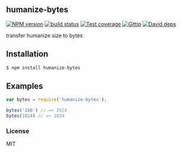humanize-bytes
---------------

[![NPM version][npm-image]][npm-url]
[![build status][travis-image]][travis-url]
[![Test coverage][coveralls-image]][coveralls-url]
[![Gittip][gittip-image]][gittip-url]
[![David deps][david-image]][david-url]

[npm-image]: https://img.shields.io/npm/v/humanize-bytes.svg?style=flat
[npm-url]: https://npmjs.org/package/humanize-bytes
[travis-image]: https://img.shields.io/travis/node-modules/humanize-bytes.svg?style=flat
[travis-url]: https://travis-ci.org/node-modules/humanize-bytes
[coveralls-image]: https://img.shields.io/coveralls/node-modules/humanize-bytes.svg?style=flat
[coveralls-url]: https://coveralls.io/r/node-modules/humanize-bytes?branch=master
[gittip-image]: https://img.shields.io/gittip/dead-horse.svg?style=flat
[gittip-url]: https://www.gittip.com/dead-horse/
[david-image]: https://img.shields.io/david/node-modules/humanize-bytes.svg?style=flat
[david-url]: https://david-dm.org/node-modules/humanize-bytes

transfer humanize size to bytes

## Installation

```bash
$ npm install humanize-bytes
```

## Examples

```js
var bytes = require('humanize-bytes');

bytes('1kb') // => 1024
bytes(1024) // => 1024
```

### License

MIT
